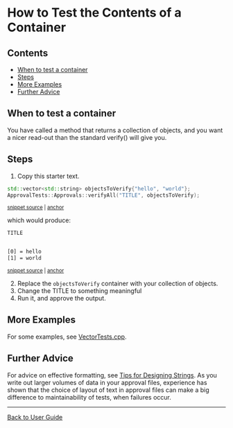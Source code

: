<a id="top"></a>

# How to Test the Contents of a Container

<!-- toc -->
## Contents

  * [When to test a container](#when-to-test-a-container)
  * [Steps](#steps)
  * [More Examples](#more-examples)
  * [Further Advice](#further-advice)<!-- endToc -->

## When to test a container

You have called a method that returns a collection of objects, and you want a nicer read-out than the standard verify() will give you.

## Steps

1. Copy this starter text.

<!-- snippet: VerifyAllStartingPointContainer -->
<a id='snippet-VerifyAllStartingPointContainer'></a>
```cpp
std::vector<std::string> objectsToVerify{"hello", "world"};
ApprovalTests::Approvals::verifyAll("TITLE", objectsToVerify);
```
<sup><a href='/tests/DocTest_Tests/VectorTests.cpp#L27-L30' title='Snippet source file'>snippet source</a> | <a href='#snippet-VerifyAllStartingPointContainer' title='Start of snippet'>anchor</a></sup>
<!-- endSnippet -->

which would produce:

<!-- snippet: VectorTests.YouCanVerifyVectorsWithStandardText.approved.txt -->
<a id='snippet-VectorTests.YouCanVerifyVectorsWithStandardText.approved.txt'></a>
```txt
TITLE


[0] = hello
[1] = world
```
<sup><a href='/tests/DocTest_Tests/approval_tests/VectorTests.YouCanVerifyVectorsWithStandardText.approved.txt#L1-L6' title='Snippet source file'>snippet source</a> | <a href='#snippet-VectorTests.YouCanVerifyVectorsWithStandardText.approved.txt' title='Start of snippet'>anchor</a></sup>
<!-- endSnippet -->

2. Replace the `objectsToVerify` container with your collection of objects.
3. Change the TITLE to something meaningful
4. Run it, and approve the output.

## More Examples

For some examples, see [VectorTests.cpp](https://github.com/approvals/ApprovalTests.cpp/blob/master/tests/DocTest_Tests/VectorTests.cpp).

## Further Advice

For advice on effective formatting, see [Tips for Designing Strings](/doc/explanations/TipsForDesigningStrings.md#top). As you write out larger volumes of data in your approval files, experience has shown that the choice of layout of text in approval files can make a big difference to maintainability of tests, when failures occur.

---

[Back to User Guide](/doc/README.md#top)
